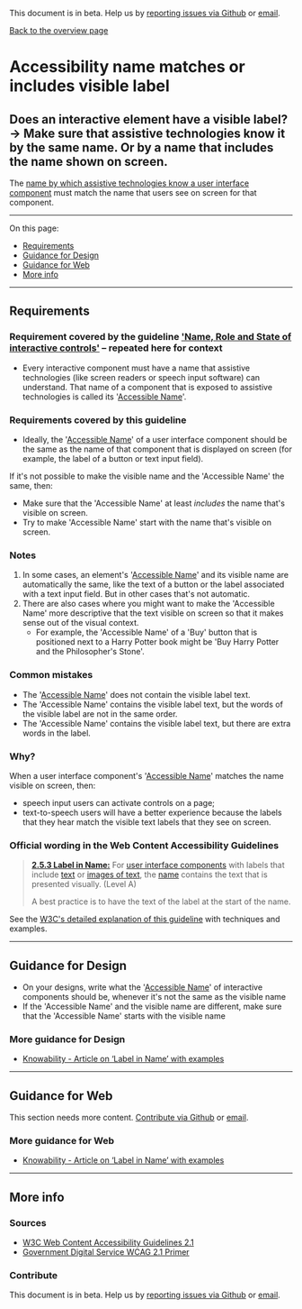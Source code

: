 This document is in beta. Help us by [reporting issues via Github](https://github.com/jfhector/accessibility-guidelines) or [email](mailto:jeanfrancois.hector@googlemail.com).

[Back to the overview page](./../index.html)

# Accessibility name matches or includes visible label

## Does an interactive element have a visible label?<br />&rarr; Make sure that assistive technologies know it by the same name. Or by a name that includes the name shown on screen.

The [name by which assistive technologies know a user interface component](./definitions.md#accessibility-name) must match the name that users see on screen for that component.

---

On this page:

- [Requirements](#requirements)
- [Guidance for Design](#guidance-for-design)
- [Guidance for Web](#guidance-for-web)
- [More info](#more-info)

---

## Requirements

### Requirement covered by the guideline ['Name, Role and State of interactive controls'](./4.1.2.md) – repeated here for context

- Every interactive component must have a name that assistive technologies (like screen readers or speech input software) can understand. That name of a component that is exposed to assistive technologies is called its '[Accessible Name](./definitions.md#accessibility-name)'.

### Requirements covered by this guideline

- Ideally, the '[Accessible Name](./definitions.md#accessibility-name)' of a user interface component should be the same as the name of that component that is displayed on screen (for example, the label of a button or text input field).

If it's not possible to make the visible name and the 'Accessible Name' the same, then:

- Make sure that the 'Accessible Name' at least _includes_ the name that's visible on screen.
- Try to make 'Accessible Name' start with the name that's visible on screen.

### Notes

1. In some cases, an element's '[Accessible Name](./definitions.md#accessibility-name)' and its visible name are automatically the same, like the text of a button or the label associated with a text input field. But in other cases that's not automatic.
2. There are also cases where you might want to make the 'Accessible Name' more descriptive that the text visible on screen so that it makes sense out of the visual context.
   - For example, the 'Accessible Name' of a 'Buy' button that is positioned next to a Harry Potter book might be 'Buy Harry Potter and the Philosopher's Stone'.

### Common mistakes

- The '[Accessible Name](./definitions.md#accessibility-name)' does not contain the visible label text.
- The 'Accessible Name' contains the visible label text, but the words of the visible label are not in the same order.
- The 'Accessible Name' contains the visible label text, but there are extra words in the label.

### Why?

When a user interface component's '[Accessible Name](./definitions.md#accessibility-name)' matches the name visible on screen, then:

- speech input users can activate controls on a page;
- text-to-speech users will have a better experience because the labels that they hear match the visible text labels that they see on screen.

### Official wording in the Web Content Accessibility Guidelines

> [**2.5.3 Label in Name:**](https://www.w3.org/WAI/WCAG21/Understanding/label-in-name.html) For [user interface components](https://www.w3.org/WAI/WCAG21/Understanding/label-in-name.html#dfn-user-interface-component) with labels that include [text](https://www.w3.org/WAI/WCAG21/Understanding/label-in-name.html#dfn-text) or [images of text](https://www.w3.org/WAI/WCAG21/Understanding/label-in-name.html#dfn-image-of-text), the [name](https://www.w3.org/WAI/WCAG21/Understanding/label-in-name.html#dfn-name) contains the text that is presented visually. (Level A)
>
> A best practice is to have the text of the label at the start of the name.

See the [W3C's detailed explanation of this guideline](https://www.w3.org/WAI/WCAG21/Understanding/label-in-name.html) with techniques and examples.

---

## Guidance for Design

- On your designs, write what the '[Accessible Name](./definitions.md#accessibility-name)' of interactive components should be, whenever it's not the same as the visible name
- If the 'Accessible Name' and the visible name are different, make sure that the 'Accessible Name' starts with the visible name

### More guidance for Design

- [Knowability - Article on ‘Label in Name’ with examples](https://knowbility.org/blog/2018/WCAG21-253LabelInName/)

---

## Guidance for Web

This section needs more content. [Contribute via Github](https://github.com/theappbusiness/accessibility-guidelines/) or [email](mailto:jeanfrancois@theappbusiness.com).

### More guidance for Web

- [Knowability - Article on ‘Label in Name’ with examples](https://knowbility.org/blog/2018/WCAG21-253LabelInName/)

---

## More info

### Sources

- [W3C Web Content Accessibility Guidelines 2.1](https://www.w3.org/TR/WCAG21/)
- [Government Digital Service WCAG 2.1 Primer](https://alphagov.github.io/wcag-primer/)

### Contribute

This document is in beta. Help us by [reporting issues via Github](https://github.com/jfhector/accessibility-guidelines) or [email](mailto:jeanfrancois.hector@googlemail.com).
